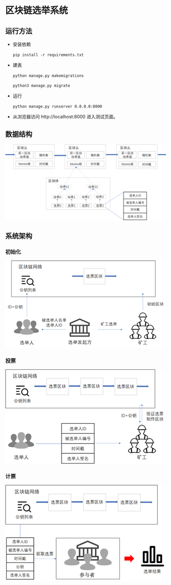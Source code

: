 # 区块链选举系统

## 运行方法

- 安装依赖

  `pip install -r requirements.txt`

- 建表

  `python manage.py makemigrations`

  `python3 manage.py migrate`

- 运行

  `python manage.py runserver 0.0.0.0:8000`

- 从浏览器访问 http://localhost:8000 进入测试页面。

## 数据结构

![image-20211204115156031](typora/README/image-20211204115156031.png)

## 系统架构

### 初始化

![image-20211204115512324](typora/README/image-20211204115512324.png)

### 投票

![image-20211204115531517](typora/README/image-20211204115531517.png)

### 计票

![image-20211204115633174](typora/README/image-20211204115633174.png)

